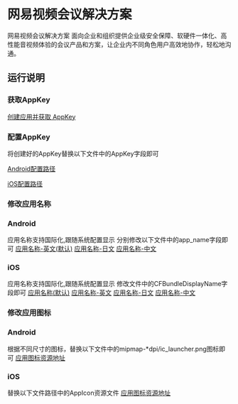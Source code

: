 # 网易视频会议解决方案
网易视频会议解决方案 面向企业和组织提供企业级安全保障、软硬件一体化、高性能音视频体验的会议产品和方案，让企业内不同角色用户高效地协作，轻松地沟通。


## 运行说明
### 获取AppKey
[创建应用并获取 AppKey](https://doc.yunxin.163.com/console/guide/TIzMDE4NTA?platform=console)
### 配置AppKey
将创建好的AppKey替换以下文件中的AppKey字段即可


[Android配置路径](./android/app/src/main/assets/xkit_server.config)


[iOS配置路径](./ios/Runner/xkit_server.config)

### 修改应用名称
### Android
应用名称支持国际化,跟随系统配置显示
分别修改以下文件中的app_name字段即可
[应用名称-英文(默认)](./android/app/src/main/res/values/strings.xml)
[应用名称-日文](./android/app/src/main/res/values-ja/strings.xml)
[应用名称-中文](./android/app/src/main/res/values-zh/strings.xml)
### iOS
应用名称支持国际化,跟随系统配置显示
修改文件中的CFBundleDisplayName字段即可
[应用名称(默认)](./ios/Runner/Info.plist)
[应用名称-英文](./ios/Runner/en.lproj/InfoPlist.strings)
[应用名称-日文](./ios/Runner/ja.lproj/InfoPlist.strings)
[应用名称-中文](./ios/Runner/zh-Hans.lproj/InfoPlist.strings)


### 修改应用图标
### Android
根据不同尺寸的图标，替换以下文件中的mipmap-*dpi/ic_launcher.png图标即可
[应用图标资源地址](./android/app/src/main/res)
### iOS
替换以下文件路径中的AppIcon资源文件
[应用图标资源地址](./ios/Runner/Assets.xcassets)
